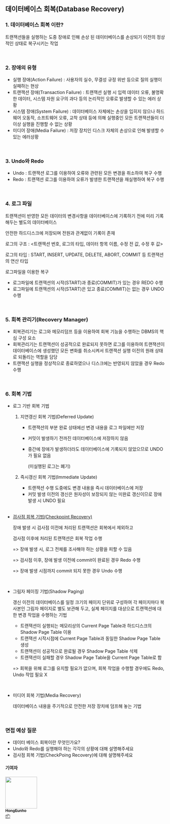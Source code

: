 ## 데이터베이스 회복(Database Recovery)

### 1. 데이터베이스 회복 이란?

트랜잭션들을 실행하는 도중 장애로 인해 손상 된 데이터베이스를 손상되기 이전의 정상적인 상태로 복구시키는 작업

<br/>

### 2. 장애의 유형

- 실행 장애(Action Failure) : 사용자의 실수, 무결성 규정 위반 등으로 질의 실행이 실패하는 현상
- 트랜잭션 장애(Transaction Failure) : 트랜잭션 실행 시 입력 데이터 오류, 불명확한 데이터, 시스템 자원 요구의 과다 등의 논리적인 오류로 발생할 수 있는 에러 상황
- 시스템 장애(System Failure) : 데이터베이스 자체에는 손상을 입히지 않으나 하드웨어 오동작, 소프트웨어 오류, 교착 상태 등에 의해 실행중인 모든 트랜잭션들이 더 이상 실행을 진행할 수 없는 상황
- 미디어 장애(Media Failure) : 저장 장치인 디스크 자체의 손상으로 인해 발생할 수 있는 에러상황

<br/>

### 3. Undo와 Redo

- Undo : 트랜잭션 로그를 이용하여 오류와 관련된 모든 변경을 취소하여 복구 수행
- Redo : 트랜잭션 로그를 이용하여 오류가 발생한 트랜잭션을 재실행하여 복구 수행

<br/>

### 4. 로그 파일

트랜잭션이 반영한 모든 데이터의 변경사항을 데이터베이스에 기록하기 전에 미리 기록해두는 별도의 데이터베이스

안전한 하드디스크에 저장되며 전원과 관계없이 기록이 존재

로그의 구조 : <트랜잭션 번호, 로그의 타입, 데이터 항목 이름, 수정 전 값, 수정 후 값>

로그의 타입 : START, INSERT, UPDATE, DELETE, ABORT, COMMIT 등 트랜잭션의 연산 타입

로그파일을 이용한 복구

- 로그파일에 트랜잭션의 시작(START)과 종료(COMMIT)가 있는 경우 REDO 수행
- 로그파일에 트랜잭션의 시작(START)은 있고 종료(COMMIT)는 없는 경우 UNDO 수행

<br/>

### 5. 회복 관리기(Recovery Manager)

- 회복관리기는 로그와 메모리덤프 등을 이용하여 회복 기능을 수행하는 DBMS의 핵심 구성 요소
- 회복관리기는 트랜잭션이 성공적으로 완료되지 못하면 로그를 이용하여 트랜잭션이 데이터베이스에 생성했던 모든 변화를 취소시켜서 트랜잭션 실행 이전의 원래 상태로 되돌리는 역할을 담당
- 트랜잭션 실행을 정상적으로 종료하였으나 디스크에는 반영되지 않았을 경우 Redo 수행

<br/>

### 6. 회복 기법

- 로그 기반 회복 기법

  1. 지연갱신 회복 기법(Deferred Update)

     - 트랜잭션의 부분 완료 상태에선 변경 내용을 로그 파일에만 저장

     - 커밋이 발생하기 전까진 데이터베이스에 저장하지 않음

     - 중간에 장애가 발생하더라도 데이터베이스에 기록되지 않았으므로 UNDO가 필요 없음

       (미실행된 로그는 폐기)

  2. 즉시갱신 회복 기법(Immediate Update)

     - 트랜잭션 수행 도중에도 변경 내용을 즉시 데이터베이스에 저장
     - 커밋 발생 이전의 갱신은 원자성이 보장되지 않는 미완료 갱신이므로 장애 발생 시 UNDO 필요

  <br/>

- [검사점 회복 기법(Checkpoint Recovery)](https://itwiki.kr/w/%EB%8D%B0%EC%9D%B4%ED%84%B0%EB%B2%A0%EC%9D%B4%EC%8A%A4_%ED%9A%8C%EB%B3%B5)

  장애 발생 시 검사점 이전에 처리된 트랜잭션은 회복에서 제외하고 

  검사점 이후에 처리된 트랜잭션은 회복 작업 수행

  => 장애 발생 시, 로그 전체를 조사해야 하는 상황을 피할 수 있음

  => 검사점 이후, 장애 발생 이전에 commit이 완료된 경우 Redo 수행

  => 장애 발생 시점까지 commit 되지 못한 경우 Undo 수행

  <br/>

- 그림자 페이징 기법(Shadow Paging)

  갱신 이전의 데이터베이스를 일정 크기의 페이지 단위로 구성하여 각 페이지마다 복사본인 그림자 페이지로 별도 보관해 두고, 실제 페이지를 대상으로 트랜잭션에 대한 변경 작업을 수행하는 기법

  - 트랜잭션이 실행되는 메모리상의 Current Page Table과 하드디스크의 Shadow Page Table 이용
  - 트랜잭션 시작시점에 Current Page Table과 동일한 Shadow Page Table 생성
  - 트랜잭션이 성공적으로 완료될 경우 Shadow Page Table 삭제
  - 트랜잭션이 실패할 경우 Shadow Page Table을 Current Page Table로 함

  => 회복을 위해 로그를 유지할 필요가 없으며, 회복 작업을 수행할 경우에도 Redo, Undo 작업 필요 X

  <br/>

- 미디어 회복 기법(Media Recovery)

  데이터베이스 내용을 주기적으로 안전한 저장 장치에 덤프해 놓는 기법

<br/>

### 면접 예상 질문

- 데이터 베이스 회복이란 무엇인가요?
- Undo와 Redo를 실행해야 하는 각각의 상황에 대해 설명해주세요
- 검사점 회복 기법(CheckPoing Recovery)에 대해 설명해주세요

#### 기여자

<td align="center"><a href="http://hongcoding.tistory.com"><img src="https://avatars.githubusercontent.com/u/46186664?v=4?s=100" width="100px;" alt=""/><br /><sub><b>HongEunho</b></sub></a><br /><a href="#platform-HongEunho" title="Packaging/porting to new platform">📦</a></td>



